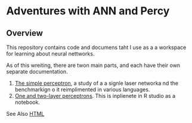 # Adventures with ANN and Percy


## Overview
This repository contains code and documens taht I use as a a workspace for learning about neural nettworks.

As of this wreiting, there are twon main parts, and each have their own separate documentation.

1. [The simple perceptron](doc/SimpleNet.md), a study of a a signle laser networka nd the benchmarkign o it reimplimented in various languages.
2. [One and two-layer perceptrons](percy+ann/R/P+A.Rmd).  This is inplienete in R studio as a notebook.

See Also
[HTML](ercy+ann/R/P+A.nb.html)